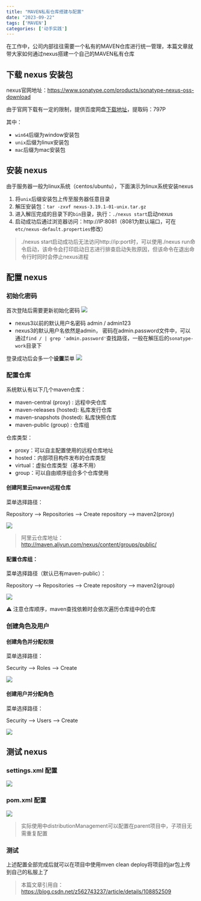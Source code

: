```yaml
---
title: "MAVEN私有仓库搭建与配置"
date: "2023-09-22"
tags: ['MAVEN']
categories: ['动手实践']
---
```


在工作中，公司内部往往需要一个私有的MAVEN仓库进行统一管理，本篇文章就带大家如何通过nexus搭建一个自己的MAVEN私有仓库

## 下载 nexus 安装包

nexus官网地址：https://www.sonatype.com/products/sonatype-nexus-oss-download

由于官网下载有一定的限制，提供百度网盘[下载地址](https://pan.baidu.com/s/17NFbqcupR062GDmNvT1VAw)，提取码：797P

其中：
- `win64`后缀为window安装包
- `unix`后缀为linux安装包
- `mac`后缀为mac安装包

## 安装 nexus

由于服务器一般为linux系统（centos/ubuntu），下面演示为linux系统安装nexus

1. 将`unix`后缀安装包上传至服务器任意目录
2. 解压安装包：`tar -zxvf nexus-3.19.1-01-unix.tar.gz`
3. 进入解压完成的目录下的`bin`目录，执行：`./nexus start`启动nexus
4. 启动成功后通过浏览器访问：http://IP:8081（8081为默认端口，可在`etc/nexus-default.properties`修改）

> ./nexus start启动成功后无法访问http://ip:port时，可以使用./nexus run命令启动，该命令会打印启动日志进行排查启动失败原因，但该命令在退出命令行时同时会停止nexus进程

## 配置 nexus

### 初始化密码

首次登陆后需要更新初始化密码
![](images/20230922102239.png)

- nexus3以前的默认用户名密码 admin / admin123
- nexus3的默认用户名依然是admin， 密码在admin.password文件中，可以通过`find / | grep 'admin.password'`查找路径，一般在解压后的`sonatype-work`目录下

登录成功后会多一个**设置**菜单
![](images/20230922102832.png)

### 配置仓库

系统默认有以下几个maven仓库：
- maven-central   (proxy) : 远程中央仓库
- maven-releases  (hosted): 私库发行仓库
- maven-snapshots (hosted): 私库快照仓库
- maven-public    (group) : 仓库组

仓库类型：
- proxy：可以自主配置使用的远程仓库地址
- hosted：内部项目构件发布的仓库类型
- virtual：虚拟仓库类型（基本不用）
- group：可以自由顺序组合多个仓库使用

#### 创建阿里云maven远程仓库

菜单选择路径：

Repository --> Repositories --> Create repository --> maven2(proxy)

![](images/20230922103328.png)

> 阿里云仓库地址：http://maven.aliyun.com/nexus/content/groups/public/

#### 配置仓库组：

菜单选择路径（默认已有maven-public）：

Repository --> Repositories --> Create repository --> maven2(group)

![](images/20230922103505.png)

⚠️ 注意仓库顺序，maven查找依赖时会依次遍历仓库组中的仓库

### 创建角色及用户

#### 创建角色并分配权限

菜单选择路径：

Security --> Roles --> Create

![](images/20230922103846.png)

#### 创建用户并分配角色

菜单选择路径：

Security --> Users --> Create

![](images/20230922103949.png)

## 测试 nexus

### settings.xml 配置

![](images/20230922104104.png)

### pom.xml 配置

![](images/20230922104137.png)

> 实际使用中distributionManagement可以配置在parent项目中，子项目无需重复配置

### 测试

上述配置全部完成后就可以在项目中使用mven clean deploy将项目的jar包上传到自己的私服上了

> 本篇文章引用自：https://blog.csdn.net/z562743237/article/details/108852509